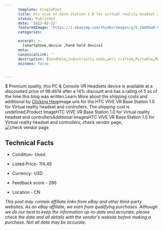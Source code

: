 ```yaml
---
      template: SinglePost
      title: htc vive vr base station 1 0 for virtual reality headset and controllers
      status: Published
      date: '2023-02-12'
      featuredImage: 'https://i.ebayimg.com/thumbs/images/g/S-IAAOSwR~9if4Ax/s-l225.jpg'
      categories: 

      excerpt: >-
        [smartphone,device ,hand held device]
      meta:
      canonicalLink: ''
      description: [handheld,industrially made,well crafted,Portable,Mobile,Compact,Convenient,Lightweight,Maneuverable,Man-portable,Miniature,Carriable,Hand-held,Light,Holdable,Transportable,Mobile device,Pocket-sized,On-the-go,Wireless,Cordless,Compact size,Convenient size, smartphone,device ,hand held device]
      noindex: false

        
---
```

$
    Premium quality, this PC & Console VR Headsets device is available at a discounted price of 98.4614 after a 14% discount and has a rating of 5 as of the time this blog was written.Learn More about the shipping costs and additional by [Clicking Here](https://www.ebay.com/itm/403658125017?hash=item5dfbe62ed9%3Ag%3AS-IAAOSwR%7E9if4Ax&mkevt=1&mkcid=1&mkrid=711-53200-19255-0&campid=%253CePNCampaignId%253E&customid=%253CreferenceId%253E&toolid=10049)image urls for the HTC VIVE VR Base Station 1.0 for Virtual reality headset and controllers. The shipping cost is undefined.Product ImageHTC VIVE VR Base Station 1.0 for Virtual reality headset and controllersAdditional ImagesHTC VIVE VR Base Station 1.0 for Virtual reality headset and controllers, check vendor page, ![check vendor page](https://origin-galleryplus.ebayimg.com/ws/web/403658125017_2_0_1/225x225.jpg,https://origin-galleryplus.ebayimg.com/ws/web/403658125017_3_0_1/225x225.jpg,https://origin-galleryplus.ebayimg.com/ws/web/403658125017_4_0_1/225x225.jpg,https://origin-galleryplus.ebayimg.com/ws/web/403658125017_5_0_1/225x225.jpg,https://origin-galleryplus.ebayimg.com/ws/web/403658125017_6_0_1/225x225.jpg,https://origin-galleryplus.ebayimg.com/ws/web/403658125017_7_0_1/225x225.jpg)
    
    

 ## Technical Facts 



     
      

 - Condition- Used 


      

 - Listed Price- 114.49 


      

 - Currency- USD 


      

 - Feedback score - 266 


      

 - Location - CN 


      
      

 *_This post may contain affiliate links from eBay and other third-party websites. As an eBay affiliate, we earn from qualifying purchases. Although we do our best to keep the information up-to-date and accurate, please check the date and all details with the vendor's website before making a purchase. Not all data may be accurate._*



    
    
    
    
    